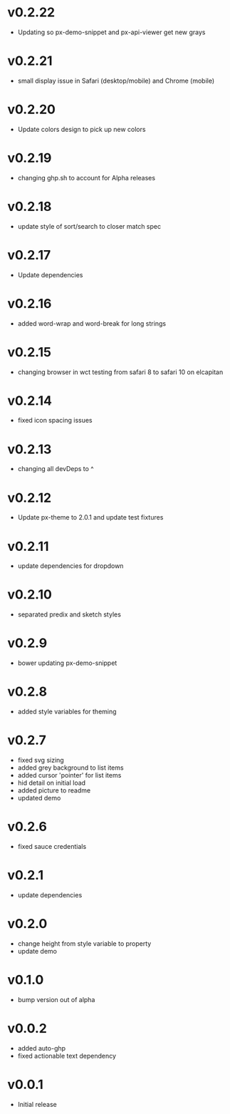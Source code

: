 v0.2.22
==================
* Updating so px-demo-snippet and px-api-viewer get new grays

v0.2.21
==================
* small display issue in Safari (desktop/mobile) and Chrome (mobile)

v0.2.20
==================
* Update colors design to pick up new colors

v0.2.19
==================
* changing ghp.sh to account for Alpha releases

v0.2.18
==================
* update style of sort/search to closer match spec

v0.2.17
==================
* Update dependencies

v0.2.16
==================
* added word-wrap and word-break for long strings

v0.2.15
==================
* changing browser in wct testing from safari 8 to safari 10 on elcapitan

v0.2.14
==================
* fixed icon spacing issues

v0.2.13
==================
* changing all devDeps to ^

v0.2.12
==================
* Update px-theme to 2.0.1 and update test fixtures

v0.2.11
==================
* update dependencies for dropdown

v0.2.10
==================
* separated predix and sketch styles

v0.2.9
==================
* bower updating px-demo-snippet

v0.2.8
==================
* added style variables for theming

v0.2.7
==================
* fixed svg sizing
* added grey background to list items
* added cursor 'pointer' for list items
* hid detail on initial load
* added picture to readme
* updated demo

v0.2.6
==================
* fixed sauce credentials

v0.2.1
==================
* update dependencies

v0.2.0
==================
* change height from style variable to property
* update demo

v0.1.0
==================
* bump version out of alpha

v0.0.2
==================
* added auto-ghp
* fixed actionable text dependency

v0.0.1
==================
* Initial release
